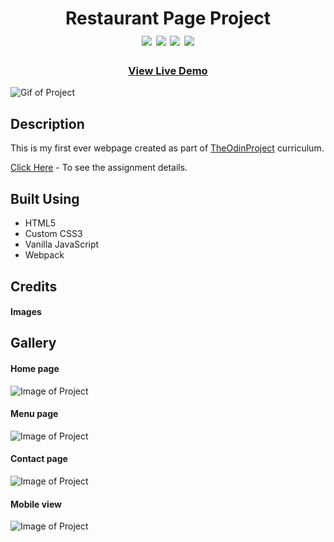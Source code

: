 
<div  align=center>
	<h1>Restaurant Page Project
	<br>
		<img src="https://img.shields.io/static/v1?label=&message=HTML&color=E34F26&style=for-the-badge&logo=HTML5&logoColor=white&logoWidth=&labelColor=&link=">
		<img src="https://img.shields.io/static/v1?label=&message=CSS&color=1572B6&style=for-the-badge&logo=CSS3&logoColor=white&logoWidth=&labelColor=&link=">
		<img src="https://img.shields.io/static/v1?label=&message=Javascript&color=F7DF1E&style=for-the-badge&logo=Javascript&logoColor=black&logoWidth=&labelColor=&link=">
		<img src="https://img.shields.io/static/v1?label=&message=Webpack&color=8DD6F9&style=for-the-badge&logo=webpack&logoColor=black&logoWidth=&labelColor=&link=">
		<br>
	</h1>
	<h3><b><a href="#">View Live Demo</a></b></h3>
</div>

![Gif of Project](#)

## Description
This is my first ever webpage created as part of [TheOdinProject](https://www.theodinproject.com) curriculum. 

[Click Here](#) - To see  the assignment details.

## Built Using
- HTML5
- Custom CSS3
- Vanilla JavaScript
- Webpack

## Credits
#### Images


## Gallery
#### Home page
![Image of Project](#)
#### Menu page
![Image of Project](#)
#### Contact page
![Image of Project](#)
#### Mobile view
![Image of Project](#)
